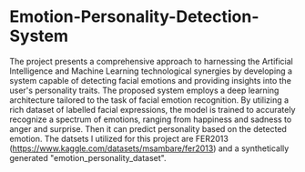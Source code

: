 # Emotion-Personality-Detection-System
The project presents a comprehensive approach to harnessing the Artificial Intelligence and Machine Learning  technological synergies by developing a system capable of detecting facial emotions and providing insights into the user's personality traits. The proposed system employs a deep learning architecture tailored to the task of facial emotion recognition. By utilizing a rich dataset of labelled facial expressions, the model is trained to accurately recognize a spectrum of emotions, ranging from happiness and sadness to anger and surprise. Then it can predict personality based on the detected emotion.
The datsets I utilized for this project are FER2013 (https://www.kaggle.com/datasets/msambare/fer2013) and a synthetically generated "emotion_personality_dataset".
